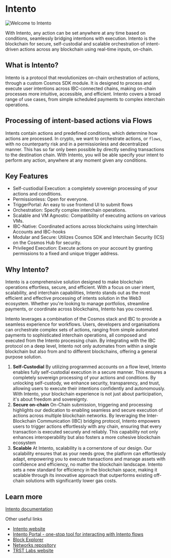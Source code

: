 # Intento

![Welcome to Intento](docs/static/img/web.png)

With Intento, any action can be set anywhere at any time based on conditions, seamlessly bridging intentions with execution. Intento is the blockchain for secure, self-custodial and scalable orchestration of intent-driven actions across any blockchain using real-time inputs, on-chain.

## What is Intento?

Intento is a protocol that revolutionizes on-chain orchestration of actions, through a custom Cosmos SDK module. It is designed to process and execute user intentions across IBC-connected chains, making on-chain processes more intuitive, accessible, and efficient. Intento covers a broad range of use cases, from simple scheduled payments to complex interchain operations.

## Processing of intent-based actions via Flows

Intents contain actions and predefined conditions, which determine how actions are processed. In crypto, we want to orchestrate actions, or `flows`, with no counterparty risk and in a permissionless and decentralized manner. This has so far only been possible by directly sending transactions to the destination chain. With Intento, you will be able specify your intent to perform any action, anywhere at any moment given any conditions.

## Key Features

- Self-custiodial Execution: a completely sovereign processing of your actions and conditions.
- Permissionless: Open for everyone.
- TriggerPortal: An easy to use frontend UI to submit flows
- Orchestration: Specify complex interchain operations.
- Scalable and VM Agnostic: Compatibility of executing actions on various VMs.
- IBC-Native: Coordinated actions across blockchains using Interchain Accounts and IBC-hooks
- Modular and Secure: Utilizes Cosmos SDK and Interchain Security (ICS) on the Cosmos Hub for security.
- Privileged Execution: Execute actions on your account by granting permissions to a fixed and unique trigger address.

## Why Intento?

Intento is a comprehensive solution designed to make blockchain operations effortless, secure, and efficient. With a focus on user intent, scalability, and interchain capabilities, Intento stands out as the most efficient and effective processing of intents solution in the Web3 ecosystem. Whether you're looking to manage portfolios, streamline payments, or coordinate across blockchains, Intento has you covered.

Intento leverages a combination of the Cosmos stack and IBC to provide a seamless experience for workflows. Users, developers and organisations can orchestrate complex sets of actions, ranging from simple automated payments to sophisticated interchain operations, all composed and executed from the Intento processing chain. By integrating with the IBC protocol on a deep level, Intento not only automates from within a single blockchain but also from and to different blockchains, offering a general purpose solution.

1. **Self-Custodial**
   By utilizing programmed accounts on a flow level, Intento enables fully self-custodial execution in a secure manner. This ensures a completely sovereign processing of your actions and conditions. By unlocking self-custody, we enhance security, transparency, and trust, allowing users to execute their intentions confidently and autonomously. With Intento, your blockchain experience is not just about participation, it's about freedom and sovereignty.
2. **Secure on-chain**
   On-Chain submission, triggering and processing highlights our dedication to enabling seamless and secure execution of actions across multiple blockchain networks. By leveraging the Inter-Blockchain Communication (IBC) bridging protocol, Intento empowers users to trigger actions effortlessly with any chain, ensuring that every transaction is executed securely and reliably. This capability not only enhances interoperability but also fosters a more cohesive blockchain ecosystem
3. **Scalable**
   At Intento, scalability is a cornerstone of our design. Our scalability ensures that as your needs grow, the platform can effortlessly adapt, empowering you to execute transactions and manage assets with confidence and efficiency, no matter the blockchain landscape. Intento sets a new standard for efficiency in the blockchain space, making it scalable through its innovative approach that outperforms existing off-chain solutions with significantly lower gas costs.

## Learn more

[Intento documentation](https://docs.intento.zone)

Other useful links

- [Intento website](https://intento.zone/)
- [Intento Portal - one-stop tool for interacting with Intento flows](https://portal.intento.zone/)
- [Block Explorer](https://explorer.intento.zone/)
- [Networks repository](https://github.com/trstlabs/networks)
- [TRST Labs website](https://trstlabs.xyz/)

